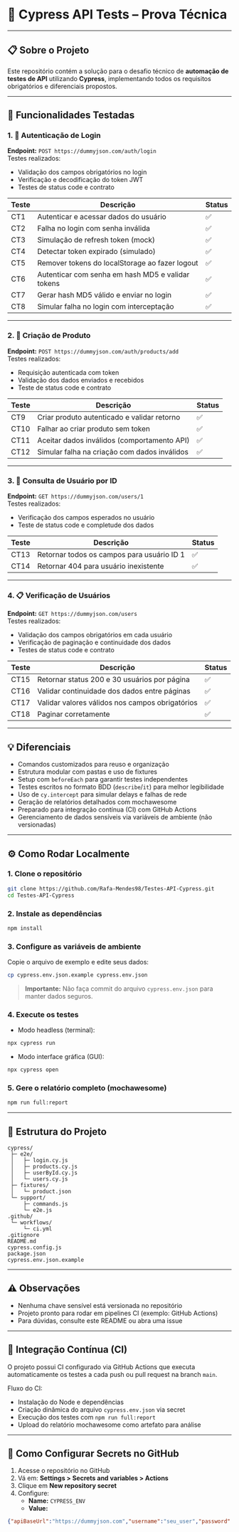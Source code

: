 # 🚀 Cypress API Tests – Prova Técnica

---

## 📋 Sobre o Projeto

Este repositório contém a solução para o desafio técnico de **automação de testes de API** utilizando **Cypress**, implementando todos os requisitos obrigatórios e diferenciais propostos.

---

## 🎯 Funcionalidades Testadas

### 1. 🔐 Autenticação de Login  
**Endpoint:** `POST https://dummyjson.com/auth/login`  
Testes realizados:  
- Validação dos campos obrigatórios no login  
- Verificação e decodificação do token JWT  
- Testes de status code e contrato  

| Teste | Descrição                                           | Status |
|-------|----------------------------------------------------|--------|
| CT1   | Autenticar e acessar dados do usuário              | ✅      |
| CT2   | Falha no login com senha inválida                   | ✅      |
| CT3   | Simulação de refresh token (mock)                   | ✅      |
| CT4   | Detectar token expirado (simulado)                  | ✅      |
| CT5   | Remover tokens do localStorage ao fazer logout      | ✅      |
| CT6   | Autenticar com senha em hash MD5 e validar tokens   | ✅      |
| CT7   | Gerar hash MD5 válido e enviar no login             | ✅      |
| CT8   | Simular falha no login com interceptação            | ✅      |

---

### 2. 🛒 Criação de Produto  
**Endpoint:** `POST https://dummyjson.com/auth/products/add`  
Testes realizados:  
- Requisição autenticada com token  
- Validação dos dados enviados e recebidos  
- Teste de status code e contrato  

| Teste | Descrição                                    | Status |
|-------|---------------------------------------------|--------|
| CT9   | Criar produto autenticado e validar retorno | ✅      |
| CT10  | Falhar ao criar produto sem token            | ✅      |
| CT11  | Aceitar dados inválidos (comportamento API)  | ✅      |
| CT12  | Simular falha na criação com dados inválidos | ✅      |

---

### 3. 👤 Consulta de Usuário por ID  
**Endpoint:** `GET https://dummyjson.com/users/1`  
Testes realizados:  
- Verificação dos campos esperados no usuário  
- Teste de status code e completude dos dados  

| Teste | Descrição                                  | Status |
|-------|-------------------------------------------|--------|
| CT13  | Retornar todos os campos para usuário ID 1 | ✅      |
| CT14  | Retornar 404 para usuário inexistente       | ✅      |

---

### 4. 📋 Verificação de Usuários  
**Endpoint:** `GET https://dummyjson.com/users`  
Testes realizados:  
- Validação dos campos obrigatórios em cada usuário  
- Verificação de paginação e continuidade dos dados  
- Testes de status code e contrato  

| Teste | Descrição                                             | Status |
|-------|------------------------------------------------------|--------|
| CT15  | Retornar status 200 e 30 usuários por página          | ✅      |
| CT16  | Validar continuidade dos dados entre páginas          | ✅      |
| CT17  | Validar valores válidos nos campos obrigatórios       | ✅      |
| CT18  | Paginar corretamente                                   | ✅      |

---

## 💡 Diferenciais

- Comandos customizados para reuso e organização  
- Estrutura modular com pastas e uso de fixtures  
- Setup com `beforeEach` para garantir testes independentes  
- Testes escritos no formato BDD (`describe`/`it`) para melhor legibilidade  
- Uso de `cy.intercept` para simular delays e falhas de rede  
- Geração de relatórios detalhados com mochawesome  
- Preparado para integração contínua (CI) com GitHub Actions  
- Gerenciamento de dados sensíveis via variáveis de ambiente (não versionadas)  

---

## ⚙️ Como Rodar Localmente

### 1. Clone o repositório  
```bash
git clone https://github.com/Rafa-Mendes98/Testes-API-Cypress.git
cd Testes-API-Cypress
```

### 2. Instale as dependências  
```bash
npm install
```

### 3. Configure as variáveis de ambiente  
Copie o arquivo de exemplo e edite seus dados:  
```bash
cp cypress.env.json.example cypress.env.json
```
> **Importante:** Não faça commit do arquivo `cypress.env.json` para manter dados seguros.

### 4. Execute os testes  
- Modo headless (terminal):  
```bash
npx cypress run
```
- Modo interface gráfica (GUI):  
```bash
npx cypress open
```

### 5. Gere o relatório completo (mochawesome)  
```bash
npm run full:report
```

---

## 📁 Estrutura do Projeto

```
cypress/
 ├─ e2e/
 │   ├─ login.cy.js
 │   ├─ products.cy.js
 │   ├─ userById.cy.js
 │   └─ users.cy.js
 ├─ fixtures/
 │   └─ product.json
 └─ support/
     ├─ commands.js
     └─ e2e.js
.github/
 └─ workflows/
     └─ ci.yml
.gitignore
README.md
cypress.config.js
package.json
cypress.env.json.example
```

---

## ⚠️ Observações

- Nenhuma chave sensível está versionada no repositório  
- Projeto pronto para rodar em pipelines CI (exemplo: GitHub Actions)  
- Para dúvidas, consulte este README ou abra uma issue

---

## 🤖 Integração Contínua (CI)

O projeto possui CI configurado via GitHub Actions que executa automaticamente os testes a cada push ou pull request na branch `main`.

Fluxo do CI:  
- Instalação do Node e dependências  
- Criação dinâmica do arquivo `cypress.env.json` via secret  
- Execução dos testes com `npm run full:report`  
- Upload do relatório mochawesome como artefato para análise  

---

## 🔐 Como Configurar Secrets no GitHub

1. Acesse o repositório no GitHub  
2. Vá em: **Settings > Secrets and variables > Actions**  
3. Clique em **New repository secret**  
4. Configure:  
   - **Name:** `CYPRESS_ENV`  
   - **Value:**  
```json
{"apiBaseUrl":"https://dummyjson.com","username":"seu_user","password":"sua_senha"}
```
